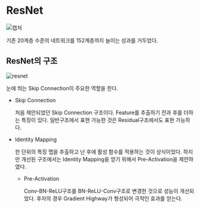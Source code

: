 # ResNet
![캡처](https://user-images.githubusercontent.com/74402562/103434833-03349280-4c4a-11eb-86d6-d53baeb8b178.PNG)

기존 20계층 수준의 네트워크를 152계층까지 늘이는 성과를 거두었다.

ResNet의 구조
-------------
![resnet](https://user-images.githubusercontent.com/74402562/103434926-493e2600-4c4b-11eb-9264-082e2f7deda8.PNG)

눈에 띄는 Skip Connection이 주요한 역할을 한다.
- Skip Connection

  처음 제안되었던 Skip Connection 구조이다. Feature를 추출하기 전과 후를 더하는 특징이 있다. 일반구조에서 표현 가능한 것은 Residual구조에서도 표현 가능하다.
- Identity Mapping

  한 단위의 특징 맵을 추출하고 난 후에 활성 함수를 적용하는 것이 상식이었다. 하지만 개선된 구조에서는 Identity Mapping을 얻기 위해서 Pre-Activation을 제안하였다.
  - Pre-Activation
  
    Conv-BN-ReLU구조를 BN-ReLU-Conv구조로 변경한 것으로 성능이 개선되었다. 후자의 경우 Gradient Highway가 형성되어 극적인 효과를 얻는다.

